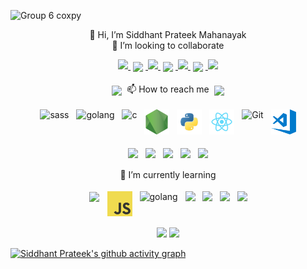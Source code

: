 ![Group 6 coxpy](https://user-images.githubusercontent.com/43869046/120031243-2e16ed00-c016-11eb-9c48-ac78d62e63bf.png)
<p align="center">
   👋 Hi, I’m Siddhant Prateek Mahanayak <br>
   💞️ I’m looking to collaborate <br>
<p align="center">
<a href="https://www.linkedin.com/in/siddhantprateek/">
<img src="https://img.icons8.com/fluent/48/000000/linkedin.png"/>
</a>
<a href="https://twitter.com/siddhantprateek">
<img src="https://img.icons8.com/color/48/000000/twitter-circled--v5.png" 
 height="48" style="vertical-align:top; margin:4px"/>
</a>
<a href="https://www.facebook.com/siddhant.prateek.7/">
<img src="https://img.icons8.com/fluent/48/000000/facebook-new.png"/>
</a>
<a href="https://medium.com/@siddhantprateek">
<img src="https://img.icons8.com/ios-filled/50/000000/medium-monogram--v2.png"
height="48" style="vertical-align:top; margin:4px"/>
</a>
<a href="https://devpost.com/siddhantprateek?ref_content=user-portfolio&ref_feature=portfolio&ref_medium=global-nav">
<img src="https://img.icons8.com/color/48/000000/devpost.png"/>
</a>
<a href="https://dev.to/siddhantprateek">
<img src="https://img.icons8.com/windows/64/000000/dev.png"
height="48" style="vertical-align:top; margin:4px"/>
</a>
<a href="https://www.behance.net/siddhantprateek">
<img src="https://img.icons8.com/color/48/000000/behance.png"/>
</a>
</p>


<p align="center">
 <img src="https://img.icons8.com/color/48/000000/hand-up.png" height="30" style="vertical-align:top; margin:4px"/>
📫 How to reach me <img src="https://img.icons8.com/color/48/000000/hand-up.png" height="30" style="vertical-align:top; margin:4px"/>
</p>
<p align="center">
  <img src="https://img.icons8.com/color/48/000000/sass.png"
  alt="sass" height="40" style="vertical-align:top; margin:4px"/>
  <img src="https://img.icons8.com/color/48/000000/golang.png"
  alt="golang" height="40" style="vertical-align:top; margin:4px"/>
  <img src="https://img.icons8.com/color/48/000000/c-programming.png" 
  alt="c" height="40" style="vertical-align:top; margin:4px"/ >
  
  <img src="https://raw.githubusercontent.com/github/explore/80688e429a7d4ef2fca1e82350fe8e3517d3494d/topics/nodejs/nodejs.png" alt="Node Js" height="40" style="vertical-align:top; margin:4px">
  <img src="https://raw.githubusercontent.com/github/explore/80688e429a7d4ef2fca1e82350fe8e3517d3494d/topics/python/python.png" alt="Python" height="40" style="vertical-align:top; margin:4px">
  <img src="https://raw.githubusercontent.com/github/explore/80688e429a7d4ef2fca1e82350fe8e3517d3494d/topics/react/react.png" alt="React" height="40" style="vertical-align:top; margin:4px">
  <img src="https://avatars.githubusercontent.com/u/18133?s=200&v=4" alt="Git" height="40" style="vertical-align:top; margin:4px">
  <img src="https://raw.githubusercontent.com/github/explore/80688e429a7d4ef2fca1e82350fe8e3517d3494d/topics/visual-studio-code/visual-studio-code.png" alt="VS Code" height="40" style="vertical-align:top; margin:4px">
</p>
<p align="center">
	<img src="https://img.icons8.com/color/48/000000/c-plus-plus-logo.png"
	height="40" style="vertical-align:top; margin:4px"/>
	<img src="https://img.icons8.com/color/48/000000/html-5.png"
	height="40" style="vertical-align:top; margin:4px"/>
	<img src="https://img.icons8.com/color/48/000000/open-source--v1.png"
	height="40" style="vertical-align:top; margin:4px"/>
	<img src="https://img.icons8.com/fluent/48/000000/figma.png"
	height="40" style="vertical-align:top; margin:4px"/>
	<img src="https://img.icons8.com/plasticine/100/000000/bash.png"
	height="46" style="vertical-align:top; margin:4px"/>
</p>
<p align="center">
 🌱 I’m currently learning
</p>
<p align="center">
	<img src="https://img.icons8.com/color/100/000000/typescript.png"
	height="48" style="vertical-align:top; margin:5px"/>
	<img src="https://raw.githubusercontent.com/github/explore/80688e429a7d4ef2fca1e82350fe8e3517d3494d/topics/javascript/javascript.png" alt="Javascript" height="40" style="vertical-align:top; margin:4px">
	  <img src="https://img.icons8.com/color/48/000000/golang.png"
  alt="golang" height="40" style="vertical-align:top; margin:4px"/>
  <img src="https://img.icons8.com/color/48/000000/firebase.png"
  height="40" style="vertical-align:top; margin:4px"/>
  <img src="https://img.icons8.com/color/48/000000/kubernetes.png"
  height="40" style="vertical-align:top; margin:4px"/>
  <img src="https://img.icons8.com/fluent/48/000000/docker.png"
  height="40" style="vertical-align:top; margin:4px"/>
  <img src="https://img.icons8.com/color/48/000000/jenkins.png"
  height="40" style="vertical-align:top; margin:4px"/>
</p>
<p align="center">
  <img width="48%" src="https://github-readme-stats.vercel.app/api?username=siddhantprateek&show_icons=true&theme=nord" />
  <img width="48%" src="https://github-readme-streak-stats.herokuapp.com/?user=siddhantprateek&theme=nord" />
</p>
<!-- <div align="center">
   <a href="https://github.com/siddhantprateek">
     <img align="center" src="https://github-readme-stats.vercel.app/api/top-langs/?username=siddhantprateek&theme=vue-dark&hide_langs_below=1" />
   </a>
</div>
 -->

[![Siddhant Prateek's github activity graph](https://activity-graph.herokuapp.com/graph?username=siddhantprateek&theme=github)](https://github.com/siddhantprateek/github-readme-activity-graph)
